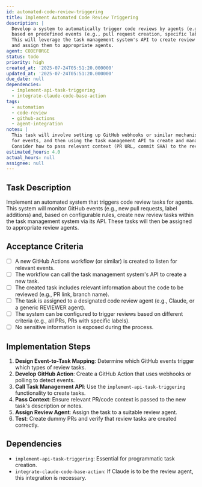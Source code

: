 ```yaml
---
id: automated-code-review-triggering
title: Implement Automated Code Review Triggering
description: |
  Develop a system to automatically trigger code reviews by agents (e.g., Claude)
  based on predefined events (e.g., pull request creation, specific labels).
  This will leverage the task management system's API to create review tasks
  and assign them to appropriate agents.
agent: CODEFORGE
status: todo
priority: high
created_at: '2025-07-24T05:51:20.000000'
updated_at: '2025-07-24T05:51:20.000000'
due_date: null
dependencies:
  - implement-api-task-triggering
  - integrate-claude-code-base-action
tags:
  - automation
  - code-review
  - github-actions
  - agent-integration
notes: |
  This task will involve setting up GitHub webhooks or similar mechanisms to listen
  for events, and then using the task management API to create and manage review tasks.
  Consider how to pass relevant context (PR URL, commit SHA) to the review agent.
estimated_hours: 4.0
actual_hours: null
assignee: null
---
```


## Task Description

Implement an automated system that triggers code review tasks for agents. This system will monitor GitHub events (e.g., new pull requests, label additions) and, based on configurable rules, create new review tasks within the task management system via its API. These tasks will then be assigned to appropriate review agents.

## Acceptance Criteria

- [ ] A new GitHub Actions workflow (or similar) is created to listen for relevant events.
- [ ] The workflow can call the task management system's API to create a new task.
- [ ] The created task includes relevant information about the code to be reviewed (e.g., PR link, branch name).
- [ ] The task is assigned to a designated code review agent (e.g., Claude, or a generic REVIEWER agent).
- [ ] The system can be configured to trigger reviews based on different criteria (e.g., all PRs, PRs with specific labels).
- [ ] No sensitive information is exposed during the process.

## Implementation Steps

1.  **Design Event-to-Task Mapping**: Determine which GitHub events trigger which types of review tasks.
2.  **Develop GitHub Action**: Create a GitHub Action that uses webhooks or polling to detect events.
3.  **Call Task Management API**: Use the `implement-api-task-triggering` functionality to create tasks.
4.  **Pass Context**: Ensure relevant PR/code context is passed to the new task's description or notes.
5.  **Assign Review Agent**: Assign the task to a suitable review agent.
6.  **Test**: Create dummy PRs and verify that review tasks are created correctly.

## Dependencies

-   `implement-api-task-triggering`: Essential for programmatic task creation.
-   `integrate-claude-code-base-action`: If Claude is to be the review agent, this integration is necessary.
